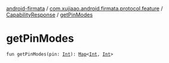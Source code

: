 [android-firmata](../../index.md) / [com.xujiaao.android.firmata.protocol.feature](../index.md) / [CapabilityResponse](index.md) / [getPinModes](./get-pin-modes.md)

# getPinModes

`fun getPinModes(pin: `[`Int`](https://kotlinlang.org/api/latest/jvm/stdlib/kotlin/-int/index.html)`): `[`Map`](https://kotlinlang.org/api/latest/jvm/stdlib/kotlin.collections/-map/index.html)`<`[`Int`](https://kotlinlang.org/api/latest/jvm/stdlib/kotlin/-int/index.html)`, `[`Int`](https://kotlinlang.org/api/latest/jvm/stdlib/kotlin/-int/index.html)`>`